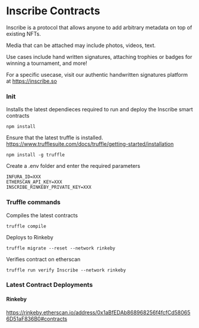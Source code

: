 # Inscribe Contracts

Inscribe is a protocol that allows anyone to add arbitrary metadata on top of existing NFTs.

Media that can be attached may include photos, videos, text.

Use cases include hand written signatures, attaching trophies or badges for winning a tournament, and more!

For a specific usecase, visit our authentic handwritten signatures platform at https://inscribe.so

### Init

Installs the latest dependieces required to run and deploy the Inscribe smart contracts
```
npm install
```

Ensure that the latest truffle is installed. https://www.trufflesuite.com/docs/truffle/getting-started/installation
```
npm install -g truffle
```

Create a .env folder and enter the required parameters
```
INFURA_ID=XXX
ETHERSCAN_API_KEY=XXX
INSCRIBE_RINKEBY_PRIVATE_KEY=XXX
```

### Truffle commands

Compiles the latest contracts
```
truffle compile
```

Deploys to Rinkeby
```
truffle migrate --reset --network rinkeby
```

Verifies contract on etherscan
```
truffle run verify Inscribe --network rinkeby
```

### Latest Contract Deployments

#### Rinkeby
https://rinkeby.etherscan.io/address/0x1aBfEDAb868968256f4fcfCd580656D51aF836B0#contracts